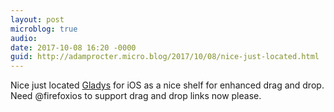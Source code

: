 ```yaml
---
layout: post
microblog: true
audio: 
date: 2017-10-08 16:20 -0000
guid: http://adamprocter.micro.blog/2017/10/08/nice-just-located.html
---
```

Nice just located [Gladys](http://dctr.pro/214) for iOS as a nice shelf for enhanced drag and drop. Need @firefoxios to support drag and drop links now please.
